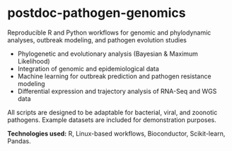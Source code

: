 # postdoc-pathogen-genomics
Reproducible R and Python workflows for genomic and phylodynamic analyses, outbreak modeling, and pathogen evolution studies
- Phylogenetic and evolutionary analysis (Bayesian & Maximum Likelihood)
- Integration of genomic and epidemiological data
- Machine learning for outbreak prediction and pathogen resistance modeling
- Differential expression and trajectory analysis of RNA-Seq and WGS data

All scripts are designed to be adaptable for bacterial, viral, and zoonotic pathogens. Example datasets are included for demonstration purposes.

**Technologies used:** R, Linux-based workflows, Bioconductor, Scikit-learn, Pandas.

